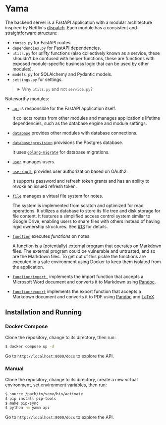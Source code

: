 # Yama

The backend server is a FastAPI application with a modular architecture inspired
by Netflix's [dispatch](https://github.com/Netflix/dispatch). Each module has a
consistent and straightforward structure:

- `routes.py` for FastAPI routes.
- `dependencies.py` for FastAPI dependencies.
- `utils.py` for *utility* functions (also collectively known as a service,
  these shouldn't be confused with helper functions, these are functions with
  exposed module-specific business logic that can be used by other modules).
- `models.py` for SQLAlchemy and Pydantic models.
- `settings.py` for settings.

<blockquote>
<details>
  <summary>Why <code>utils.py</code> and not <code>service.py</code>?</summary>

  Taste. And a bit of inspiration by
  <a href="https://tailwindcss.com/">Tailwind's</a> usage of the word "utility".
  Besides, generally it's not a good idea to have random <code>utils.py</code>
  with generic helper functions all over your project anyways.
</details>
</blockquote>

Noteworthy modules:

- [`api`](yama/api) is responsible for the FastAPI application itself.

  It collects routes from other modules and manages application's lifetime
  dependencies, such as the database engine and module settings. 

- [`database`](yama/database) provides other modules with database connections.

- [`database/provision`](yama/database/provision) provisions the Postgres database.

  It uses [`golang-migrate`](https://github.com/golang-migrate/migrate) for database migrations.

- [`user`](yama/user) manages users.

- [`user/auth`](yama/user/auth) provides user authorization based on OAuth2.

  It supports password and refresh token grants and has an ability to revoke an
  issued refresh token.

- [`file`](yama/file) manages a virtual file system for notes.

  The system is implemented from scratch and optimized for read operations. It
  utilizes a database to store its file tree and disk storage for file content.
  It features a simplified access control system similar to Google Drive,
  enabling users to share files with others instead of having rigid ownership
  structures. See [#13](https://github.com/kirillgashkov/yama/pull/13) for
  details.

- [`function`](yama/function) executes *functions* on notes.

  A function is a (potentially) external program that operates on Markdown
  files. The external program could be vulnerable and untrusted, and so are the
  Markdown files. To get out of this pickle the functions are executed in a safe
  environment using Docker to keep them isolated from the application.

- [`function/import_`](yama/function/import_) implements the import function
  that accepts a Microsoft Word document and converts it to Markdown using
  [Pandoc](https://pandoc.org/).

- [`function/export`](yama/function/export) implements the export function that
  accepts a Markdown document and converts it to PDF using
  [Pandoc](https://pandoc.org/) and [LaTeX](https://www.latex-project.org/).

## Installation and Running

### Docker Compose

Clone the repository, change to its directory, then run:

```sh
$ docker compose up -d
```

Go to `http://localhost:8000/docs` to explore the API.

### Manual

Clone the repository, change to its directory, create a new virtual environment,
set environment variables, then run:

```sh
$ source /path/to/venv/bin/activate
$ pip install pip-tools
$ make pip-sync
$ python -m yama api
```

Go to `http://localhost:8000/docs` to explore the API.
